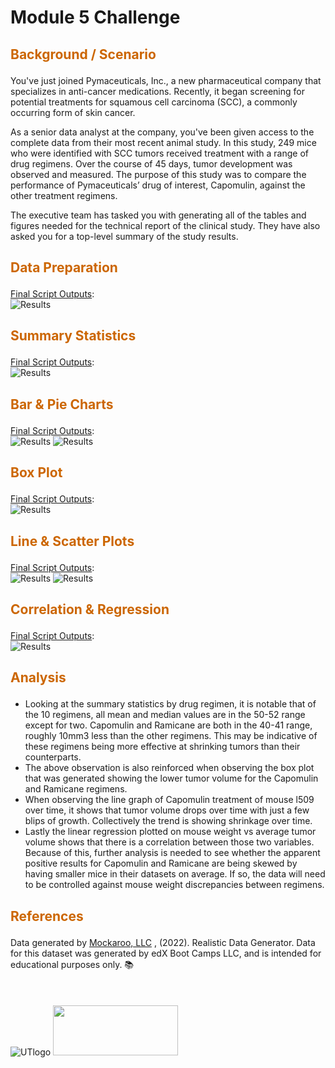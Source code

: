 # Module 5 Challenge

## <p style="color:#CC6600">Background / Scenario</p> 
You've just joined Pymaceuticals, Inc., a new pharmaceutical company that specializes in anti-cancer medications. Recently, it began screening for potential treatments for squamous cell carcinoma (SCC), a commonly occurring form of skin cancer.

As a senior data analyst at the company, you've been given access to the complete data from their most recent animal study. In this study, 249 mice who were identified with SCC tumors received treatment with a range of drug regimens. Over the course of 45 days, tumor development was observed and measured. The purpose of this study was to compare the performance of Pymaceuticals’ drug of interest, Capomulin, against the other treatment regimens.

The executive team has tasked you with generating all of the tables and figures needed for the technical report of the clinical study. They have also asked you for a top-level summary of the study results.
<br>

## <p style="color:#CC6600">Data Preparation</p> 

<ins>Final Script Outputs</ins>:<img src="Images/uta_icon_checkmark.svg" width="30" height="12">  <br>
![Results](Images/Results01.png)
<br>

## <p style="color:#CC6600">Summary Statistics</p> 

<ins>Final Script Outputs</ins>:<img src="Images/uta_icon_checkmark.svg" width="30" height="12">  <br>
![Results](Images/Results02.png)
<br>

## <p style="color:#CC6600">Bar & Pie Charts</p> 

<ins>Final Script Outputs</ins>:<img src="Images/uta_icon_checkmark.svg" width="30" height="12">  <br>
![Results](Images/Results03a.png)
![Results](Images/Results03b.png)
<br>

## <p style="color:#CC6600">Box Plot</p> 

<ins>Final Script Outputs</ins>:<img src="Images/uta_icon_checkmark.svg" width="30" height="12">  <br>
![Results](Images/Results04.png)
<br>

## <p style="color:#CC6600">Line & Scatter Plots</p> 

<ins>Final Script Outputs</ins>:<img src="Images/uta_icon_checkmark.svg" width="30" height="12">  <br>
![Results](Images/Results05a.png)
![Results](Images/Results05b.png)
<br>

## <p style="color:#CC6600">Correlation & Regression</p> 

<ins>Final Script Outputs</ins>:<img src="Images/uta_icon_checkmark.svg" width="30" height="12">  <br>
![Results](Images/Results06.png)
<br>

## <p style="color:#CC6600">Analysis</p> 

- Looking at the summary statistics by drug regimen, it is notable that of the 10 regimens, all mean and median values are in the 50-52 range except for two. Capomulin and Ramicane are both in the 40-41 range, roughly 10mm3 less than the other regimens. This may be indicative of these regimens being more effective at shrinking tumors than their counterparts.
- The above observation is also reinforced when observing the box plot that was generated showing the lower tumor volume for the Capomulin and Ramicane regimens.
- When observing the line graph of Capomulin treatment of mouse l509 over time, it shows that tumor volume drops over time with just a few blips of growth. Collectively the trend is showing shrinkage over time.
- Lastly the linear regression plotted on mouse weight vs average tumor volume shows that there is a correlation between those two variables. Because of this, further analysis is needed to see whether the apparent positive results for Capomulin and Ramicane are being skewed by having smaller mice in their datasets on average. If so, the data will need to be controlled against mouse weight discrepancies between regimens. 

## <p style="color:#CC6600">References</p>

Data generated by <a href="https://mockaroo.com" target="_blank">Mockaroo, LLC</a> , (2022). Realistic Data Generator. Data for this dataset was generated by edX Boot Camps LLC, and is intended for educational purposes only.  📚  
<br>
<br>
<br>
![UTlogo](Images/utaustin-mccombs.png)      <img src="Images/edx-logo-elm.svg" width="200" height="80"> 
